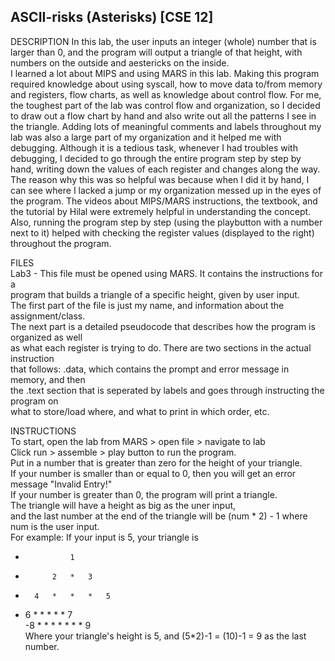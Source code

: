 ## ASCII-risks (Asterisks) [CSE 12]

DESCRIPTION
In this lab, the user inputs an integer (whole) number that is larger than 0, 
and the program will output a triangle of that height, with numbers on the outside 
and aestericks on the inside.    
I learned a lot about MIPS and using MARS in this lab. Making this program required 
knowledge about using syscall, how to move data to/from memory and registers, flow charts, 
as well as knowledge about control flow. For me, the toughest part of the lab was control flow
and organization, so I decided to draw out a flow chart by hand and also write out all the 
patterns I see in the triangle. Adding lots of meaningful comments and labels 
throughout my lab was also a large part of my organization and it helped me
with debugging. Although it is a tedious task, whenever I had troubles with debugging, I 
decided to go through the entire program step by step by hand, writing down the values
of each register and changes along the way. The reason why this was so helpful was because
when I did it by hand, I can see where I lacked a jump or my organization messed up 
in the eyes of the program. The videos about MIPS/MARS instructions, the 
textbook, and the tutorial by Hilal were extremely helpful in understanding the concept.
Also, running the program step by step (using the playbutton with a number next to it) helped
with checking the register values (displayed to the right) throughout the program.
    
FILES    
Lab3 - This file must be opened using MARS. It contains the instructions for a     
       program that builds a triangle of a specific height, given by user input.    
       The first part of the file is just my name, and information about the assignment/class.    
       The next part is a detailed pseudocode that describes how the program is organized as well    
       as what each register is trying to do. There are two sections in the actual instruction     
       that follows: .data, which contains the prompt and error message in memory, and then     
       the .text section that is seperated by labels and goes through instructing the program on     
       what to store/load where, and what to print in which order, etc.    
    
INSTRUCTIONS    
To start, open the lab from MARS > open file > navigate to lab    
Click run > assemble > play button to run the program.    
Put in a number that is greater than zero for the height of your triangle.    
If your number is smaller than or equal to 0, then you will get an error message "Invalid Entry!"    
If your number is greater than 0, the program will print a triangle.    
The triangle will have a height as big as the uner input,     
and the last number at the end of the triangle will be (num * 2) - 1 where num is the user input.    
For example: If your input is 5, your triangle is     
-				1    
-			2	*	3    
-		4	*	*	*	5    
-	6	*	*	*	*	*	7    
-8	*	*	*	*	*	*	*	9    
Where your triangle's height is 5, and (5*2)-1 = (10)-1 = 9 as the last number.    
